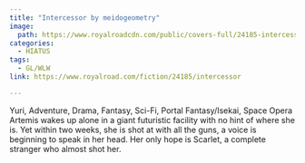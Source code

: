 ```yaml
---
title: "Intercessor by meidogeometry"
image:
  path: https://www.royalroadcdn.com/public/covers-full/24185-intercessor.jpg
categories:
  - HIATUS
tags:
  - GL/WLW
link: https://www.royalroad.com/fiction/24185/intercessor

---
```

Yuri, Adventure, Drama, Fantasy, Sci-Fi, Portal Fantasy/Isekai, Space Opera
Artemis wakes up alone in a giant futuristic facility with no hint of where she is. Yet within two weeks, she is shot at with all the guns, a voice is beginning to speak in her head. Her only hope is Scarlet, a complete stranger who almost shot her.